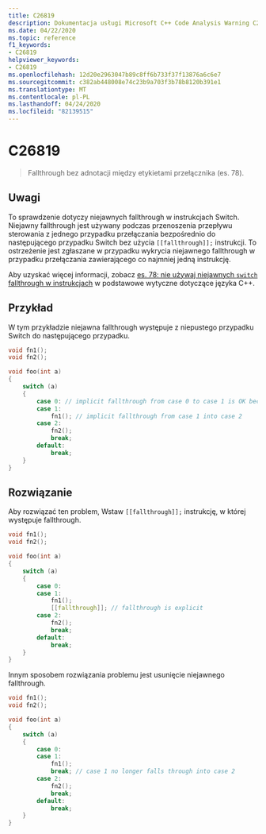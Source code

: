 ```yaml
---
title: C26819
description: Dokumentacja usługi Microsoft C++ Code Analysis Warning C26819 w programie Visual Studio.
ms.date: 04/22/2020
ms.topic: reference
f1_keywords:
- C26819
helpviewer_keywords:
- C26819
ms.openlocfilehash: 12d20e2963047b89c8ff6b733f37f13876a6c6e7
ms.sourcegitcommit: c382ab448008e74c23b9a703f3b78b8120b391e1
ms.translationtype: MT
ms.contentlocale: pl-PL
ms.lasthandoff: 04/24/2020
ms.locfileid: "82139515"
---
```

# <a name="c26819"></a>C26819

> Fallthrough bez adnotacji między etykietami przełącznika (es. 78).

## <a name="remarks"></a>Uwagi

To sprawdzenie dotyczy niejawnych fallthrough w instrukcjach Switch. Niejawny fallthrough jest używany podczas przenoszenia przepływu sterowania z jednego przypadku przełączania bezpośrednio do następującego przypadku Switch bez użycia `[[fallthrough]];` instrukcji. To ostrzeżenie jest zgłaszane w przypadku wykrycia niejawnego fallthrough w przypadku przełączania zawierającego co najmniej jedną instrukcję.

Aby uzyskać więcej informacji, zobacz [es. 78: nie używaj niejawnych `switch` fallthrough w instrukcjach](https://github.com/isocpp/CppCoreGuidelines/blob/master/CppCoreGuidelines.md#Res-break) w podstawowe wytyczne dotyczące języka C++.

## <a name="example"></a>Przykład

W tym przykładzie niejawna fallthrough występuje z niepustego przypadku Switch do następującego przypadku.

```cpp
void fn1();
void fn2();

void foo(int a)
{
    switch (a)
    {
        case 0: // implicit fallthrough from case 0 to case 1 is OK because case 0 is empty
        case 1:
            fn1(); // implicit fallthrough from case 1 into case 2
        case 2:
            fn2();
            break;
        default:
            break;
    }
}
```

## <a name="solution"></a>Rozwiązanie

Aby rozwiązać ten problem, Wstaw `[[fallthrough]];` instrukcję, w której występuje fallthrough.

```cpp
void fn1();
void fn2();

void foo(int a)
{
    switch (a)
    {
        case 0:
        case 1:
            fn1();
            [[fallthrough]]; // fallthrough is explicit
        case 2:
            fn2();
            break;
        default:
            break;
    }
}
```

Innym sposobem rozwiązania problemu jest usunięcie niejawnego fallthrough.

```cpp
void fn1();
void fn2();

void foo(int a)
{
    switch (a)
    {
        case 0:
        case 1:
            fn1();
            break; // case 1 no longer falls through into case 2
        case 2:
            fn2();
            break;
        default:
            break;
    }
}
```
